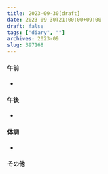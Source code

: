 ```yaml
---
title: 2023-09-30[draft]
date: 2023-09-30T21:00:00+09:00
draft: false
tags: ["diary", ""]
archives: 2023-09
slug: 397168
---
```

#### 午前
- 
#### 午後
- 
#### 体調
- 
#### その他
